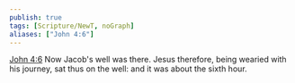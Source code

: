 ```yaml
---
publish: true
tags: [Scripture/NewT, noGraph]
aliases: ["John 4:6"]
---
```

[John 4:6](https://churchofjesuschrist.org/study/scriptures/nt/john/4?lang=eng&id=p6#p6) Now Jacob's well was there. Jesus therefore, being wearied with his journey, sat thus on the well: and it was about the sixth hour.
